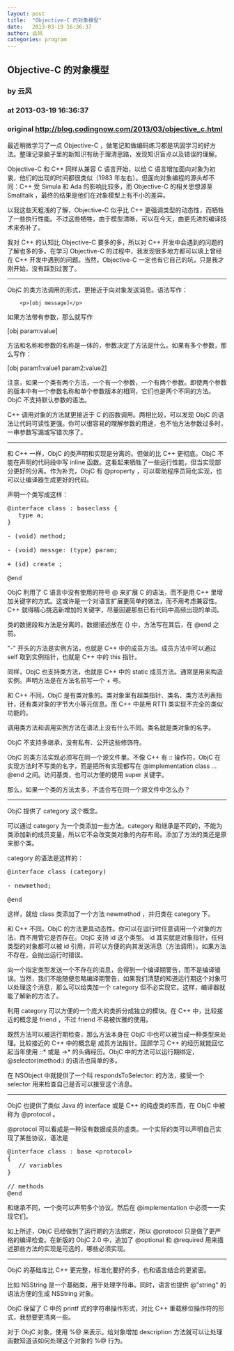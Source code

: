 ```yaml
---
layout: post
title:  "Objective-C 的对象模型"
date:   2013-03-19 16:36:37
author: 云风
categories: program
---
```


## Objective-C 的对象模型
### by 云风
### at 2013-03-19 16:36:37
### original <http://blog.codingnow.com/2013/03/objective_c.html>

<p>最近稍微学习了一点 Objective-C ，做笔记和做编码练习都是巩固学习的好方法。整理记录脑子里的新知识有助于理清思路，发现知识盲点以及错误的理解。</p>

<p>Objective-C 和 C++ 同样从兼容 C 语言开始，以给 C 语言增加面向对象为初衷，他们的出现的时间都很类似（1983 年左右）。但面向对象编程的源头却不同：C++ 受 Simula 和 Ada 的影响比较多，而 Objective-C 的相关思想源至 Smalltalk ，最终的结果是他们在对象模型上有不小的差异。</p>

<p>以我这些天粗浅的了解，Objective-C 似乎比 C++ 更强调类型的动态性，而牺牲了一些执行性能。不过这些牺牲，由于模型清晰，可以在今天，由更先进的编译技术来弥补了。</p>

<p>我对 C++ 的认知比 Objective-C 要多的多，所以对 C++ 开发中会遇到的问题的了解也多的多。在学习 Objective-C 的过程中，我发现很多地方都可以填上曾经在 C++ 开发中遇到的问题。当然，Objective-C 一定也有它自己的坑，只是我才刚开始，没有踩到过罢了。</p>

<hr>

<p>ObjC 的类方法调用的形式，更接近于向对象发送消息。语法写作：</p>

        <p>[obj message]</p>

<p>如果方法带有参数，那么就写作</p>

<p>[obj param:value]</p>

<p>方法和名称和参数的名称是一体的，参数决定了方法是什么。如果有多个参数，那么写作：</p>

<p>[obj param1:value1 param2:value2]</p>

<p>注意，如果一个类有两个方法，一个有一个参数，一个有两个参数。即使两个参数的版本中有一个参数名称和单个参数版本的相同，它们也是两个不同的方法。ObjC 不支持默认参数的语法。</p>

<p>C++ 调用对象的方法就更接近于 C 的函数调用。两相比较，可以发现 ObjC 的语法让代码可读性更强。你可以很容易的理解参数的用途，也不怕方法参数过多时，一串参数写漏或写错次序了。</p>

<hr>

<p>和 C++ 一样，ObjC 的类声明和实现是分离的。但做的比 C++ 更彻底。ObjC 不能在声明的代码段中写 inline 函数。这看起来牺牲了一些运行性能，但当实现部分更好的分离。作为补充，ObjC 有 @property ，可以帮助程序员简化实现，也可以让编译器生成更好的代码。</p>

<p>声明一个类写成这样：</p>

<pre>
@interface class : baseclass {
   type a;
}

- (void) method;

- (void) messge: (type) param;

+ (id) create ;

@end
</pre>

<p>ObjC 利用了 C 语言中没有使用的符号 @ 来扩展 C 的语法，而不是用 C++ 里增加关键字的方式。这或许是一个对语言扩展更简单的做法，而不用考虑兼容性。C++ 就得精心挑选新增加的关键字，尽量回避那些已有代码中高频出现的单词。</p>

<p>类的数据段和方法是分离的。数据描述放在 {} 中，方法写在其后，在 @end 之前。</p>

<p>"-" 开头的方法是实例方法，也就是 C++ 中的成员方法。成员方法中可以通过 self 取到实例指针，也就是 C++ 中的 this 指针。</p>

<p>同样，ObjC 也支持类方法，也就是 C++ 中的 static 成员方法。通常是用来构造实例。声明方法是在方法名前写一个 + 号。</p>

<p>和 C++ 不同，ObjC 是有类对象的。类对象里有超类指针、类名、类方法列表指针，还有类对象的字节大小等元信息。而 C++ 中是用 RTTI 类实现不完全的类似功能的。</p>

<p>调用类方法和调用实例方法在语法上没有什么不同。类名就是类对象的名字。</p>

<p>ObjC 不支持多继承，没有私有、公开这些修饰符。</p>

<p>ObjC 的类方法实现必须写在同一个源文件里。不像 C++ 有 :: 操作符，ObjC 在实现方法时不写类的名字，而是把所有实现都写在 @implementation class ... @end 之间。访问基类，也可以方便的使用 super 关键字。</p>

<p>那么，如果一个类的方法太多，不适合写在同一个源文件中怎么办？</p>

<hr>

<p>ObjC 提供了 category 这个概念。</p>

<p>可以通过 category 为一个类添加一些方法。category 和继承是不同的，不能为类添加新的成员变量，所以它不会改变类对象的内存布局。添加了方法的类还是原来那个类。</p>

<p>category 的语法是这样的：</p>

<pre>
@interface class (category) 

- newmethod;

@end
</pre>

<p>这样，就给 class 类添加了一个方法 newmethod ，并归类在 category 下。</p>

<p>和 C++ 不同，ObjC 的方法更具动态性。你可以在运行时任意调用一个对象的方法，而不用管它是否存在。ObjC 支持 id 这个类型。 id 其实就是对象指针，任何类型的对象都可以被 id 引用，并可以方便的向其发送消息（方法调用）。如果方法不存在，会抛出运行时错误。</p>

<p>向一个指定类型发送一个不存在的消息，会得到一个编译期警告，而不是编译错误。当然，我们不能随便忽略编译期警告，如果我们清楚的知道运行期这个对象可以处理这个消息，那么可以给类加一个 category 但不必实现它。这样，编译器就能了解新的方法了。</p>

<p>利用 category 可以方便的一个庞大的类拆分成独立的模块。在 C++ 中，比较接近的概念是 friend ，不过 friend 不易被优雅的使用。</p>

<p>既然方法可以被运行期检查，那么方法本身在 ObjC 中也可以被当成一种类型来处理。比较接近的 C++ 中的概念是 成员方法指针。回顾学习 C++ 的经历就能回忆起当年使用 ::* 或是 -&gt;* 的头痛经历。ObjC 中的方法可以运行期绑定， @selector(method:) 的语法也简单的多。</p>

<p>在 NSObject 中就提供了一个叫 respondsToSelector: 的方法，接受一个 selector 用来检查自己是否可以接受这个消息。</p>

<hr>

<p>ObjC 也提供了类似 Java 的 interface 或是 C++ 的纯虚类的东西，在 ObjC 中被称为 @protocol 。</p>

<p>@protocol 可以看成是一种没有数据成员的虚类。一个实际的类可以声明自己实现了某些协议，语法是</p>

<pre>
@interface class : base &lt;protocol&gt;
{
   // variables
}

// methods
@end
</pre>

<p>和继承不同，一个类可以声明多个协议。然后在 @implementation 中必须一一实现它们。</p>

<p>如上所述，ObjC 已经做到了运行期的方法绑定，所以 @protocol 只是做了更严格的编译检查。在新版的 ObjC 2.0 中，追加了 @optional 和 @required 用来描述那些方法的实现是可选的，哪些必须实现。</p>

<hr>

<p>ObjC 的基础库比 C++ 更完整，标准化要好的多，也和语言结合的更紧密。</p>

<p>比如 NSString 是一个基础类，用于处理字符串。同时，语言也提供 @"string" 的语法方便的生成 NSString 对象。</p>

<p>ObjC 保留了 C 中的 printf 式的字符串操作形式，对比 C++ 重载移位操作符的形式，我想要更清爽一些。</p>

<p>对于 ObjC 对象，使用 %@ 来表示。给对象增加 description 方法就可以让处理函数知道该如何处理这个对象的 %@ 行为。</p>